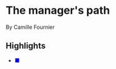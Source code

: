 # The manager's path

By Camille Fournier

## Highlights

- <span style="color:#0000FF">&#9632;</span> 




